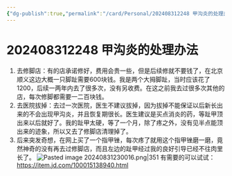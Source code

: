 ```yaml
---
{"dg-publish":true,"permalink":"/card/Personal/202408312248 甲沟炎的处理办法/","tags":["甲沟炎"],"noteIcon":"2","created":"2024-08-31T22:48:36+08:00","updated":"2024-08-31T23:17:56+08:00"}
---
```



# 202408312248 甲沟炎的处理办法

1. 去修脚店：有的店承诺修好，费用会贵一些，但是后续修就不要钱了，在北京顺义这边大概一只脚趾需要600块钱。我是两个大拇脚趾，当时应该花了1200，后续一两年内去了很多次，没有另收费。在这之前我去过很多次其他的店，每次修脚都需要一二百块钱。
2. 去医院拔掉：去过一次医院，医生不建议拔掉，因为拔掉不能保证以后新长出来的不会出现甲沟炎，并且恢复期很长。医生建议是买点消炎的药，等趾甲顶出来以后就好了。我的趾甲太硬，等了一个月，除了疼之外，没有见半点能顶出来的迹象，所以又去了修脚店清理掉了。
3. 后来突发奇想，在网上买了一个指甲锉，每次疼了就用这个指甲锉磨一磨，竟然神奇的没有再去过修脚店，而且左边的趾甲经过我的良好引导已经不往肉里长了。 ![Pasted image 20240831230016.png|351](/img/user/attachs/Pasted%20image%2020240831230016.png) 
有需要的可以试试： https://item.jd.com/100015138940.html
